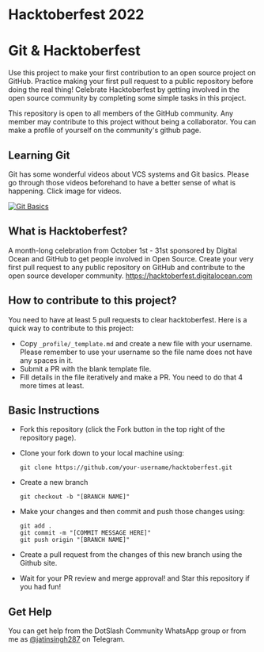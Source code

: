 # Hacktoberfest 2022




# Git & Hacktoberfest

Use this project to make your first contribution to an open source project on GitHub. Practice making your first pull request to a public repository before doing the real thing! Celebrate Hacktoberfest by getting involved in the open source community by completing some simple tasks in this project.

This repository is open to all members of the GitHub community. Any member may contribute to this project without being a collaborator. You can make a profile of yourself on the community's github page.

## Learning Git

Git has some wonderful videos about VCS systems and Git basics. Please go through those videos beforehand to have a better sense of what is happening. Click image for videos.

[![Git Basics](https://i.imgur.com/my7X0y9.png)](https://git-scm.com/videos)

## What is Hacktoberfest?

A month-long celebration from October 1st - 31st sponsored by Digital Ocean and GitHub to get people involved in Open Source. Create your very first pull request to any public repository on GitHub and contribute to the open source developer community. https://hacktoberfest.digitalocean.com

## How to contribute to this project?

You need to have at least 5 pull requests to clear hacktoberfest. Here is a quick way to contribute to this project:

- Copy `_profile/_template.md` and create a new file with your     username. Please remember to use your username so the file       name does not have any spaces in it.
- Submit a PR with the blank template file.
- Fill details in the file iteratively and make a PR. You need     to do that 4 more times at least.

## Basic Instructions

- Fork this repository (click the Fork button in the top right     of the repository page).

- Clone your fork down to your local machine using:
  ```
  git clone https://github.com/your-username/hacktoberfest.git
  ```

- Create a new branch
  ```
  git checkout -b "[BRANCH NAME]"
  ```

- Make your changes and then commit and push those changes using:
  ```
  git add .
  git commit -m "[COMMIT MESSAGE HERE]"
  git push origin "[BRANCH NAME]"
  ```

- Create a pull request from the changes of this new branch              using the Github site.

- Wait for your PR review and merge approval! and Star this repository   if you had fun!

## Get Help

You can get help from the DotSlash Community WhatsApp group or from me as [@jatinsingh287](https://t.me/jatinsingh287) on Telegram.
